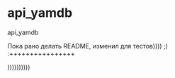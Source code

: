 # api_yamdb
api_yamdb

Пока рано делать README, изменил для тестов))))
;)  :++++++++++++++++

))))))))))
